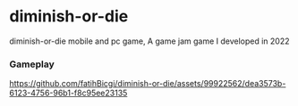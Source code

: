 # diminish-or-die
diminish-or-die mobile and pc game, A game jam game I developed in 2022

### Gameplay



https://github.com/fatihBicgi/diminish-or-die/assets/99922562/dea3573b-6123-4756-96b1-f8c95ee23135

